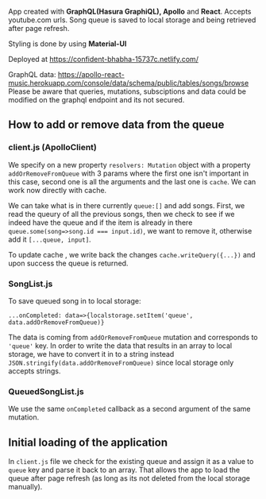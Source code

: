App created with **GraphQL(Hasura GraphiQL), Apollo** and **React**. Accepts youtube.com urls.
Song queue is saved to local storage and being retrieved after page refresh.

Styling is done by using **Material-UI**

Deployed at https://confident-bhabha-15737c.netlify.com/

GraphQL data: https://apollo-react-music.herokuapp.com/console/data/schema/public/tables/songs/browse
Please be aware that queries, mutations, subsciptions and data could be modified on the graphql endpoint and its not secured.

## How to add or remove data from the queue


### client.js (ApolloClient)

We specify on a new property <code>resolvers: Mutation</code> object with a property <code>addOrRemoveFromQueue</code> with 3 params where the first one isn't important in this case, second one is all the arguments and the last one is <code>cache</code>. We can work now directly with cache.

We can take what is in there currently <code>queue:[]</code> and add songs. First, we read the queury of all the previous songs,
then we check to see if we indeed have the queue and if the item is already in there <code>queue.some(song=>song.id === input.id)</code>, we want to remove it, otherwise add it <code>[...queue, input]</code>.

To update cache , we write back the changes <code>cache.writeQuery({...})</code> and upon success the queue is returned.


### SongList.js
To save queued song in to local storage:

<code>...onCompleted: data=>{localstorage.setItem('queue', data.addOrRemoveFromQueue)}</code>


The data is coming from  <code>addOrRemoveFromQueue</code> mutation and corresponds to <code>'queue'</code> key. In order to write the data that results in an array to local storage, we have to convert it in to a string instead <code>JSON.stringify(data.addOrRemoveFromQueue)</code> since local storage only accepts strings.


### QueuedSongList.js
We use the same <code>onCompleted</code> callback as a second argument of the same mutation.



## Initial loading of the application

In <code>client.js</code> file we check for the existing queue and assign it as a value to <code>queue</code> key and parse it back to an array. That allows the app to load the queue after page refresh (as long as its not deleted from the local storage manually).
